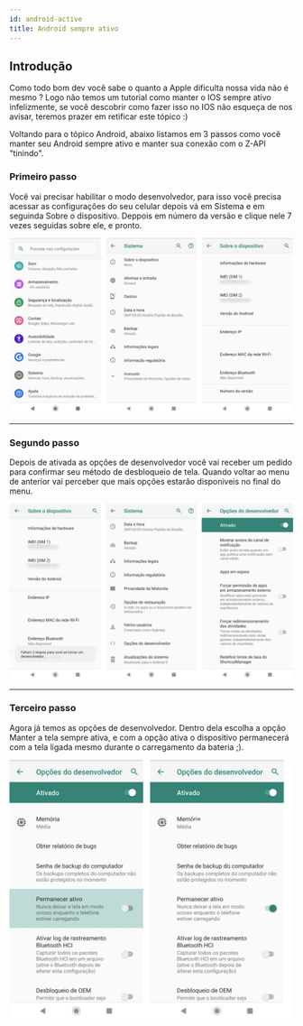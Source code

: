 ```yaml
---
id: android-active
title: Android sempre ativo
---
```


## Introdução

Como todo bom dev você sabe o quanto a Apple dificulta nossa vida não é mesmo ? Logo não temos um tutorial como manter o IOS sempre ativo infelizmente, se você descobrir como fazer isso no IOS não esqueça de nos avisar, teremos prazer em retificar este tópico :)

Voltando para o tópico Android, abaixo listamos em 3 passos como você manter seu Android sempre ativo e manter sua conexão com o Z-API "tinindo".

### Primeiro passo

Você vai precisar habilitar o modo desenvolvedor, para isso você precisa acessar as configurações do seu celular depois vá em Sistema e em seguinda Sobre o dispositivo. Deppois em número da versão e clique nele 7 vezes seguidas sobre ele, e pronto.

![img](../../img/WABAndroidAtivo.png)

---

### Segundo passo

Depois de ativada as opções de desenvolvedor você vai receber um pedido para confirmar seu método de desbloqueio de tela. Quando voltar ao menu de anterior vai perceber que mais opções estarão disponiveis no final do menu.

![img](../../img/WABAndroidAtivo1.png)

---

### Terceiro passo

Agora já temos as opções de desenvolvedor. Dentro dela escolha a opção Manter a tela sempre ativa, e com a opção ativa o dispositivo permanecerá com a tela ligada mesmo durante o carregamento da bateria ;).

![img](../../img/WABAndroidAtivo2.png)
